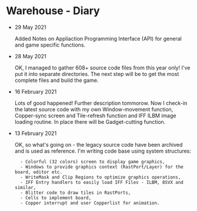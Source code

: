 # Warehouse - Diary

- 29 May 2021

	Added Notes on Appliaction Programming Interface (API) for general and game
	specific functions.

- 28 May 2021

	OK, I managed to gather 608+ source code files from this year only!
	I've put it into separate directories.
	The next step will be to get the most complete files and build the game.

- 16 February 2021

	Lots of good happened! Further description tommorow. Now I check-in the latest
	source code with my own Window-movement function, Copper-sync screen and 
	Tile-refresh function and IFF ILBM image loading routine. In place there
	will be Gadget-cutting function.

- 13 February 2021

	OK, so what's going on - the legacy source code have been archived and is used as
	reference.
	I'm writing code base using system structures:
	
		- Colorful (32 colors) screen to display game graphics,
		- Windows to provide graphics context (RastPort/Layer) for the board, editor etc.
		- WriteMask and Clip Regions to optimize graphics operations,
		- IFF Entry handlers to easily load IFF Files - ILBM, 8SVX and similar,
		- Blitter code to draw tiles in RastPorts,
		- Cells to implement board,
		- Copper interrupt and user Copperlist for animation.